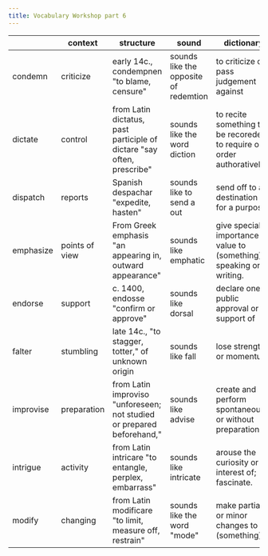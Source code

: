 ```yaml
---
title: Vocabulary Workshop part 6
---
```



|           | context        | structure                                                              | sound                                 | dictionary                                                              |
|-----------|----------------|------------------------------------------------------------------------|---------------------------------------|-------------------------------------------------------------------------|
| condemn   | criticize      | early 14c., condempnen "to blame, censure"                             | sounds like the opposite of redemtion | to criticize or pass judgement against                                  |
| dictate   | control        | from Latin dictatus, past participle of dictare "say often, prescribe" | sounds like the word diction          | to recite something to be recoreded, to require or order authoratively  |
| dispatch  | reports        | Spanish despachar "expedite, hasten"                                   | sounds like to send a out             | send off to a destination or for a purpose.                             |
| emphasize | points of view | From Greek emphasis "an appearing in, outward appearance"              | sounds like emphatic                  | give special importance or value to (something) in speaking or writing. |
| endorse   | support        | c. 1400, endosse "confirm or approve"                                  | sounds like dorsal                    | declare one's public approval or support of                             |
| falter    | stumbling      | late 14c., "to stagger, totter," of unknown origin                     | sounds like fall                      | lose strength or momentum.                                              |
| improvise | preparation    | from Latin improviso "unforeseen; not studied or prepared beforehand," | sounds like advise                    | create and perform spontaneously or without preparation.                |
| intrigue  | activity       | from Latin intricare "to entangle, perplex, embarrass"                 | sounds like intricate                 | arouse the curiosity or interest of; fascinate.                         |
| modify    | changing       | from Latin modificare "to limit, measure off, restrain"                | sounds like the word "mode"           | make partial or minor changes to (something)                            |
